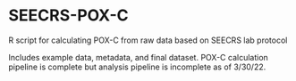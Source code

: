 # SEECRS-POX-C
R script for calculating POX-C from raw data based on SEECRS lab protocol

Includes example data, metadata, and final dataset. POX-C calculation pipeline is complete but analysis pipeline is incomplete as of 3/30/22. 
